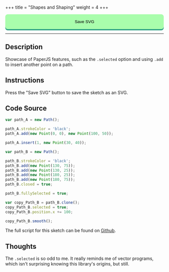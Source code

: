 +++
title = "Shapes and Shaping"
weight = 4
+++

<style>

#dom-gui {

    display: flex;
    justify-content: center;
    gap: 1rem;

}

button {

    padding: 1rem;
    cursor: pointer;

    background: #A9FDAC;

    border-radius: .5rem;

    outline: none;
    border: none;

    transition-duration: 0.2s;

    width: 100%;

    box-shadow: 0 4px #32A287;

}

button:hover {

    background: #DFFFC7;

}

button:active {

    background: #32A287;

    transform: translateY(4px);

}

</style>

<!-- Load the Paper.js library -->
<script type = "text/javascript" src = "../../scripts/libs/paperjs/paper-full.min.js"></script>

<!-- Load the Sketch -->
<script type = "text/paperscript" canvas = "paper-canvas">

/*
 * Title:   Shapes and Shaping
 * Author:  hamzberg
 * Version: 0.1
 * Date:    12 September 2023
 *
 * Description:
 *   -
 */

// Declares path and then inserts a point at a specific point
var path_A = new Path();

path_A.strokeColor = 'black';
path_A.add(new Point(0, 0), new Point(100, 50));

path_A.insert(1, new Point(30, 40));


// Path Smoothing and closing

var path_B = new Path();

path_B.strokeColor = 'black';
path_B.add(new Point(130, 75));
path_B.add(new Point(130, 25));
path_B.add(new Point(180, 25));
path_B.add(new Point(180, 75));
path_B.closed = true;

path_B.fullySelected = true;

var copy_Path_B = path_B.clone();
copy_Path_B.selected = true;
copy_Path_B.position.x += 100;

copy_Path_B.smooth();

// Function to export SVG
function exportSVG() {

    // Create a new SVG export item:
    var svg = project.exportSVG({ asString: true });

    // Create a Blob from the SVG string:
    var blob = new Blob([svg], { type: 'image/svg+xml' });

    var currentDate = new Date();

    // Create a download link and trigger the click event:
    var link = document.createElement('a');
    link.href = window.URL.createObjectURL(blob);
    link.download = "shapes-and-shaping_" + currentDate.getDate() +
                    "-" + (currentDate.getMonth() + 1) +
                    "-" + currentDate.getFullYear() +
                    "_" + currentDate.getMilliseconds() +
                    ".svg";
    link.click();

}

// Event listener for the export button
document.getElementById('exportButton').addEventListener('click', exportSVG);

</script>

<!-- Insert the Sketch -->
<canvas id="paper-canvas" resize style="width:100%;"></canvas>

<div id="dom-gui">
    <button id="exportButton"> Save SVG </button>
</div>

<hr>

## Description

Showcase of PaperJS features, such as the ```.selected``` option and using ```.add``` to insert another point on a path.

## Instructions

Press the "Save SVG" button to save the sketch as an SVG.

## Code Source

```javascript
var path_A = new Path();

path_A.strokeColor = 'black';
path_A.add(new Point(0, 0), new Point(100, 50));

path_A.insert(1, new Point(30, 40));

var path_B = new Path();

path_B.strokeColor = 'black';
path_B.add(new Point(130, 75));
path_B.add(new Point(130, 25));
path_B.add(new Point(180, 25));
path_B.add(new Point(180, 75));
path_B.closed = true;

path_B.fullySelected = true;

var copy_Path_B = path_B.clone();
copy_Path_B.selected = true;
copy_Path_B.position.x += 100;

copy_Path_B.smooth();
```

The full script for this sketch can be found on [Github](https://github.com/hamzberg/cc-site).

## Thoughts

The ```.selected``` is so odd to me. It really reminds me of vector programs, which isn't surprising knowing this library's origins, but still.

